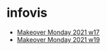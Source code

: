 # infovis

- [Makeover Monday 2021 w17](https://fbartolome.github.io/infovis/momw17.html)
- [Makeover Monday 2021 w19](https://fbartolome.github.io/infovis/momw19.html)
